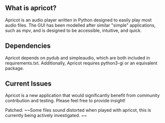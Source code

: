 What is apricot?
----------------

Apricot is an audio player written in Python designed to easily play most audio files. The GUI has been modelled after similar "simple" applications, such as mpv, and is designed to be accessible, intuitive, and quick. 

Dependencies
------------

Apricot depends on pydub and simpleaudio, which are both included in requirements.txt. Additionally, Apricot requires python3-gi or an equivalent package.

Current Issues
------

Apricot is a new application that would significantly benefit from community contribution and testing. Please feel free to provide insight!

Patched: ~~Some files sound distorted when played with apricot, this is currently being actively investigated. ~~


